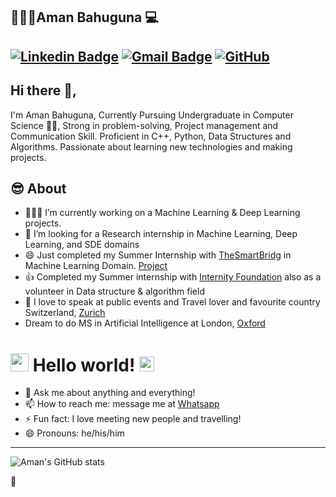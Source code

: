 ## 👱🏻‍♂️Aman Bahuguna 💻 
[![Linkedin Badge](https://img.shields.io/badge/-amanbhuguna-blue?style=flat-square&logo=Linkedin&logoColor=white&link=https://www.linkedin.com/in/aman-bahuguna/)](https://www.linkedin.com/in/aman-bahuguna/)
[![Gmail Badge](https://img.shields.io/badge/-ak9601090@gmail.com-c14438?style=flat-square&logo=Gmail&logoColor=white&link=mailto:ak9601090@gmail.com)](mailto:ak9601096@gmail.com)
[![GitHub](https://img.shields.io/github/followers/amanbh123?label=Follow&style=social)](https://github.com/amanbh123/?tab=follow)
---
## Hi there 👋,           
I'm Aman Bahuguna, Currently Pursuing Undergraduate in Computer Science 👨‍💻, Strong in problem-solving, Project management and Communication Skill. Proficient in C++, Python, Data Structures and Algorithms. Passionate about learning new technologies and making projects.  

## 😎 About
- 👨🏽‍💻 I’m currently working on a Machine Learning & Deep Learning projects.
- 👯 I’m looking for a Research internship in Machine Learning, Deep Learning, and SDE domains
- 😄 Just completed my Summer Internship with [TheSmartBridg](https://smartinternz.com/)
in Machine Learning Domain. [Project](https://github.com/SmartPracticeschool/llSPS-INT-3437-Predicting-the-Energy-Output-of-Wind-Turbine-Based-on-Weather-Conditions-Watson-Auto-)
- 👍 Completed my Summer internship with [Internity Foundation](http://www.internity.in/index.html) also as a volunteer in Data structure & algorithm field
- 🌱 I love to speak at public events and Travel lover and favourite country Switzerland, [Zurich](https://www.google.com/search?q=tourism+in+bern&rlz=1C1CHBF_enIN910IN910&sxsrf=ALeKk02g2mSUYqvp8gAkmIS04Zaq34B-2g:1596178176559&tbm=isch&source=iu&ictx=1&fir=lQUu1BPd5YBMjM%252CTaNXoQ4WjjWbIM%252C%252Fm%252F0d6nx&vet=1&usg=AI4_-kRlbl_WyOaD6HjmuyWVblDAvPTdgQ&sa=X&ved=2ahUKEwiLzdiJ8_bqAhXYTX0KHchcDSoQ_B0wF3oECBEQAw&biw=1024&bih=657#imgrc=zF6CIkZ2oDGpOM)
- Dream to do MS in Artificial Intelligence at London, [Oxford](https://www.google.com/maps/uv?hl=en&pb=!1s0x4876c6a9ef8c485b%3A0xd2ff1883a001afed!3m1!7e115!4shttps%3A%2F%2Flh5.googleusercontent.com%2Fp%2FAF1QipMxB_cfHwJ3lotHWhTz-QxHk-Qq2QZkrzd_ohqe%3Dw213-h160-k-no!5soxford%20-%20Google%20Search!15sCgIgAQ&imagekey=!1e10!2sAF1QipNgD6N2rfvdp1H4DNnnaTSCap2SCHKT7MhcP457&sa=X&ved=2ahUKEwiQx-X09PbqAhUCbn0KHShaD7IQoiowJnoECBoQBg)
 


# <img src="https://github.com/TheDudeThatCode/TheDudeThatCode/blob/master/Assets/Hi.gif" width="29px"> Hello world!&nbsp;<img src="https://github.com/TheDudeThatCode/TheDudeThatCode/blob/master/Assets/Earth.gif" width="24px">

- 💬 Ask me about anything and everything! 
- 📫 How to reach me: message me at [Whatsapp](https://wa.me/917579138099)
- ⚡ Fun fact: I love meeting new people and travelling! 
- 😄 Pronouns: he/his/him
---

![Aman's GitHub stats](https://github-readme-stats.vercel.app/api?username=amanbh123&show_icons=true)
<!--
**amanbh123/amanbh123** is a ✨ _special_ ✨ repository because its `README.md` (this file) appears on your GitHub profile.

-->

🤔



